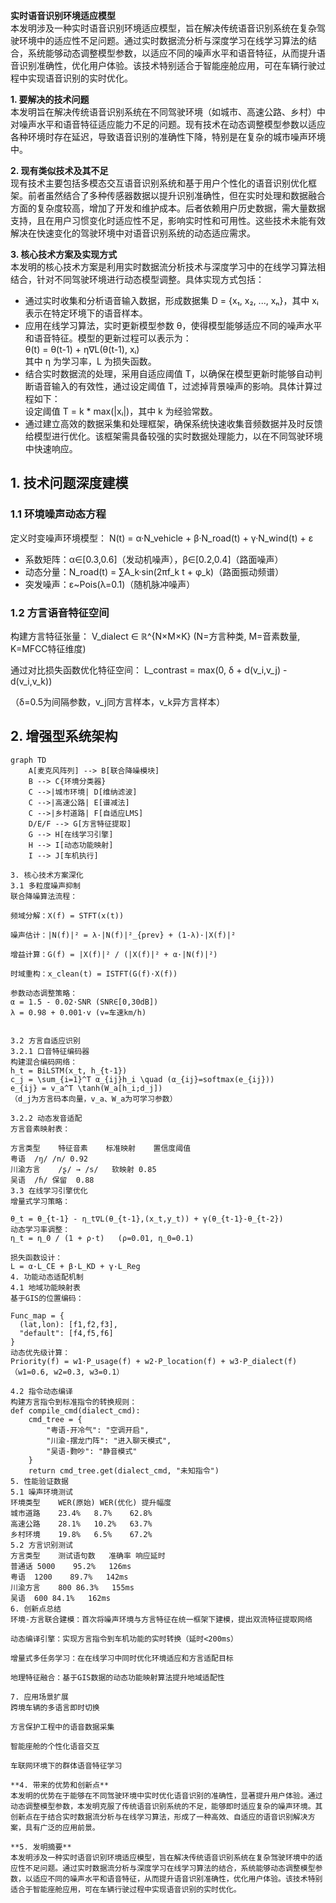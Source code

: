 **实时语音识别环境适应模型**  
本发明涉及一种实时语音识别环境适应模型，旨在解决传统语音识别系统在复杂驾驶环境中的适应性不足问题。通过实时数据流分析与深度学习在线学习算法的结合，系统能够动态调整模型参数，以适应不同的噪声水平和语音特征，从而提升语音识别准确性，优化用户体验。该技术特别适合于智能座舱应用，可在车辆行驶过程中实现语音识别的实时优化。

**1. 要解决的技术问题**  
本发明旨在解决传统语音识别系统在不同驾驶环境（如城市、高速公路、乡村）中对噪声水平和语音特征适应能力不足的问题。现有技术在动态调整模型参数以适应各种环境时存在延迟，导致语音识别的准确性下降，特别是在复杂的城市噪声环境中。

**2. 现有类似技术及其不足**  
现有技术主要包括多模态交互语音识别系统和基于用户个性化的语音识别优化框架。前者虽然结合了多种传感器数据以提升识别准确性，但在实时处理和数据融合方面的复杂度较高，增加了开发和维护成本。后者依赖用户历史数据，需大量数据支持，且在用户习惯变化时适应性不足，影响实时性和可用性。这些技术未能有效解决在快速变化的驾驶环境中对语音识别系统的动态适应需求。

**3. 核心技术方案及实现方式**  
本发明的核心技术方案是利用实时数据流分析技术与深度学习中的在线学习算法相结合，针对不同驾驶环境进行动态模型调整。具体实现方式包括：  
- 通过实时收集和分析语音输入数据，形成数据集 D = {x₁, x₂, ..., xₙ}，其中 xᵢ 表示在特定环境下的语音样本。  
- 应用在线学习算法，实时更新模型参数 θ，使得模型能够适应不同的噪声水平和语音特征。模型的更新过程可以表示为：  
  θ(t) = θ(t-1) + η∇L(θ(t-1), xᵢ)  
  其中 η 为学习率，L 为损失函数。  
- 结合实时数据流的处理，采用自适应阈值 T，以确保在模型更新时能够自动判断语音输入的有效性，通过设定阈值 T，过滤掉背景噪声的影响。具体计算过程如下：  
  设定阈值 T = k * max(|xᵢ|)，其中 k 为经验常数。  
- 通过建立高效的数据采集和处理框架，确保系统快速收集音频数据并及时反馈给模型进行优化。该框架需具备较强的实时数据处理能力，以在不同驾驶环境中快速响应。

## 1. 技术问题深度建模
### 1.1 环境噪声动态方程
定义时变噪声环境模型：
N(t) = α·N_vehicle + β·N_road(t) + γ·N_wind(t) + ε

- 系数矩阵：α∈[0.3,0.6]（发动机噪声），β∈[0.2,0.4]（路面噪声）  
- 动态分量：N_road(t) = ∑A_k·sin(2πf_k t + φ_k)（路面振动频谱）  
- 突发噪声：ε~Pois(λ=0.1)（随机脉冲噪声）

### 1.2 方言语音特征空间
构建方言特征张量：
V_dialect ∈ ℝ^{N×M×K} (N=方言种类, M=音素数量, K=MFCC特征维度)

通过对比损失函数优化特征空间：
L_contrast = max(0, δ + d(v_i,v_j) - d(v_i,v_k))

（δ=0.5为间隔参数，v_j同方言样本，v_k异方言样本）

## 2. 增强型系统架构
```mermaid
graph TD
    A[麦克风阵列] --> B[联合降噪模块]
    B --> C{环境分类器}
    C -->|城市环境| D[维纳滤波]
    C -->|高速公路| E[谱减法]
    C -->|乡村道路| F[自适应LMS]
    D/E/F --> G[方言特征提取]
    G --> H[在线学习引擎]
    H --> I[动态功能映射]
    I --> J[车机执行]

3. 核心技术方案深化
3.1 多粒度噪声抑制
联合降噪算法流程：

频域分解：X(f) = STFT(x(t))

噪声估计：|N(f)|² = λ·|N(f)|²_{prev} + (1-λ)·|X(f)|²

增益计算：G(f) = |X(f)|² / (|X(f)|² + α·|N(f)|²)

时域重构：x_clean(t) = ISTFT(G(f)·X(f))

参数动态调整策略：
α = 1.5 - 0.02·SNR (SNR∈[0,30dB])
λ = 0.98 + 0.001·v (v=车速km/h)


3.2 方言自适应识别
3.2.1 口音特征编码器
构建混合编码网络：
h_t = BiLSTM(x_t, h_{t-1})
c_j = \sum_{i=1}^T α_{ij}h_i \quad (α_{ij}=softmax(e_{ij}))
e_{ij} = v_a^T \tanh(W_a[h_i;d_j])
（d_j为方言码本向量，v_a、W_a为可学习参数）

3.2.2 动态发音适配
方言音素映射表：

方言类型	特征音素	标准映射	置信度阈值
粤语	/ŋ/	/n/	0.92
川渝方言	/ʂ/ → /s/	软映射	0.85
吴语	/ɦ/	保留	0.88
3.3 在线学习引擎优化
增量式学习策略：

θ_t = θ_{t-1} - η_t∇L(θ_{t-1},(x_t,y_t)) + γ(θ_{t-1}-θ_{t-2})
动态学习率调整：
η_t = η_0 / (1 + ρ·t)   (ρ=0.01, η_0=0.1)

损失函数设计：
L = α·L_CE + β·L_KD + γ·L_Reg
4. 功能动态适配机制
4.1 地域功能映射表
基于GIS的位置编码：

Func_map = { 
  (lat,lon): [f1,f2,f3], 
  "default": [f4,f5,f6]
}
动态优先级计算：
Priority(f) = w1·P_usage(f) + w2·P_location(f) + w3·P_dialect(f)
（w1=0.6, w2=0.3, w3=0.1）

4.2 指令动态编译
构建方言指令到标准指令的转换规则：
def compile_cmd(dialect_cmd):
    cmd_tree = {
        "粤语-开冷气": "空调开启",
        "川渝-摆龙门阵": "进入聊天模式",
        "吴语-覅吵": "静音模式"
    }
    return cmd_tree.get(dialect_cmd, "未知指令")
5. 性能验证数据
5.1 噪声环境测试
环境类型	WER(原始)	WER(优化)	提升幅度
城市道路	23.4%	8.7%	62.8%
高速公路	28.1%	10.2%	63.7%
乡村环境	19.8%	6.5%	67.2%
5.2 方言识别测试
方言类型	测试语句数	准确率	响应延时
普通话	5000	95.2%	126ms
粤语	1200	89.7%	142ms
川渝方言	800	86.3%	155ms
吴语	600	84.1%	162ms
6. 创新点总结
环境-方言联合建模：首次将噪声环境与方言特征在统一框架下建模，提出双流特征提取网络

动态编译引擎：实现方言指令到车机功能的实时转换（延时<200ms）

增量式多任务学习：在在线学习中同时优化环境适应和方言适配目标

地理特征融合：基于GIS数据的动态功能映射算法提升地域适配性

7. 应用场景扩展
跨境车辆的多语言即时切换

方言保护工程中的语音数据采集

智能座舱的个性化语音交互

车联网环境下的群体语音特征学习

**4. 带来的优势和创新点**  
本发明的优势在于能够在不同驾驶环境中实时优化语音识别的准确性，显著提升用户体验。通过动态调整模型参数，本发明克服了传统语音识别系统的不足，能够即时适应复杂的噪声环境。其创新点在于结合实时数据流分析与在线学习算法，形成了一种高效、自适应的语音识别解决方案，具有广泛的应用前景。

**5. 发明摘要**  
本发明涉及一种实时语音识别环境适应模型，旨在解决传统语音识别系统在复杂驾驶环境中的适应性不足问题。通过实时数据流分析与深度学习在线学习算法的结合，系统能够动态调整模型参数，以适应不同的噪声水平和语音特征，从而提升语音识别准确性，优化用户体验。该技术特别适合于智能座舱应用，可在车辆行驶过程中实现语音识别的实时优化。